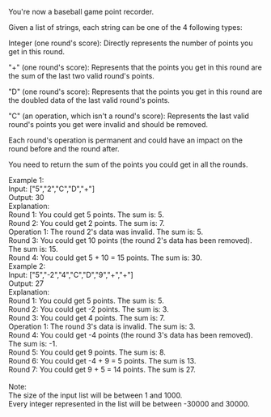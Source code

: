 You're now a baseball game point recorder.

Given a list of strings, each string can be one of the 4 following types:

Integer (one round's score): Directly represents the number of points you
get in this round.</br>

"+" (one round's score): Represents that the points you get in this round
are the sum of the last two valid round's points.</br>

"D" (one round's score): Represents that the points you get in this round
are the doubled data of the last valid round's points.</br>

"C" (an operation, which isn't a round's score): Represents the last 
valid round's points you get were invalid and should be removed.</br>

Each round's operation is permanent and could have an impact on the round 
before and the round after.

You need to return the sum of the points you could get in all the rounds.

Example 1:</br>
Input: ["5","2","C","D","+"]</br>
Output: 30</br>
Explanation:</br> 
Round 1: You could get 5 points. The sum is: 5.</br>
Round 2: You could get 2 points. The sum is: 7.</br>
Operation 1: The round 2's data was invalid. The sum is: 5.  </br>
Round 3: You could get 10 points (the round 2's data has been removed).</br>
The sum is: 15.</br>
Round 4: You could get 5 + 10 = 15 points. The sum is: 30.</br>
Example 2:</br>
Input: ["5","-2","4","C","D","9","+","+"]</br>
Output: 27</br>
Explanation: </br>
Round 1: You could get 5 points. The sum is: 5.</br>
Round 2: You could get -2 points. The sum is: 3.</br>
Round 3: You could get 4 points. The sum is: 7.</br>
Operation 1: The round 3's data is invalid. The sum is: 3.  </br>
Round 4: You could get -4 points (the round 3's data has been removed).</br>
The sum is: -1.</br>
Round 5: You could get 9 points. The sum is: 8.</br>
Round 6: You could get -4 + 9 = 5 points. The sum is 13.</br>
Round 7: You could get 9 + 5 = 14 points. The sum is 27.</br></br>
Note:</br>
The size of the input list will be between 1 and 1000.</br>
Every integer represented in the list will be between -30000 and 30000.</br>